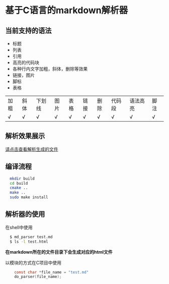 # 基于C语言的markdown解析器

## 当前支持的语法

* 标题
* 列表
* 引用
* 高亮的代码块
* 各种行内文字加粗，斜体，删除等效果
* 链接，图片
* 脚标
* 表格

<table >
    <tr>
        <td>加粗</td>
        <td>斜体</td>
        <td>下划线</td>
        <td>图片</td>
        <td>表格</td>
        <td>链接</td>
        <td>删除</td>
        <td>代码段</td>
       <td>语法高亮</td>
       <td>脚注</td>
        </tr>
    <tr>
            <td>√</td>
            <td>√</td>
            <td>√</td>
            <td>√</td>
            <td>√</td>
            <td>√</td>
            <td>√</td>
            <td>√</td>
     <td>√</td>
            <td>√</td>
    </tr>
</table>

## 解析效果展示
[请点击查看解析生成的文件](http://118.25.89.81/index1.html)

## 编译流程

```Bash
  mkdir build 
  cd build 
  cmake ..
  make ..
  sudo make install

```
## 解析器的使用

在shell中使用
```bash
  $ md_parser test.md
  $ ls -l test.html
```
**在markdown所在的文件目录下会生成对应的html文件**

以模块的方式在C项目中使用
```c
    const char *file_name = "test.md"
    do_parser(file_name);
```



